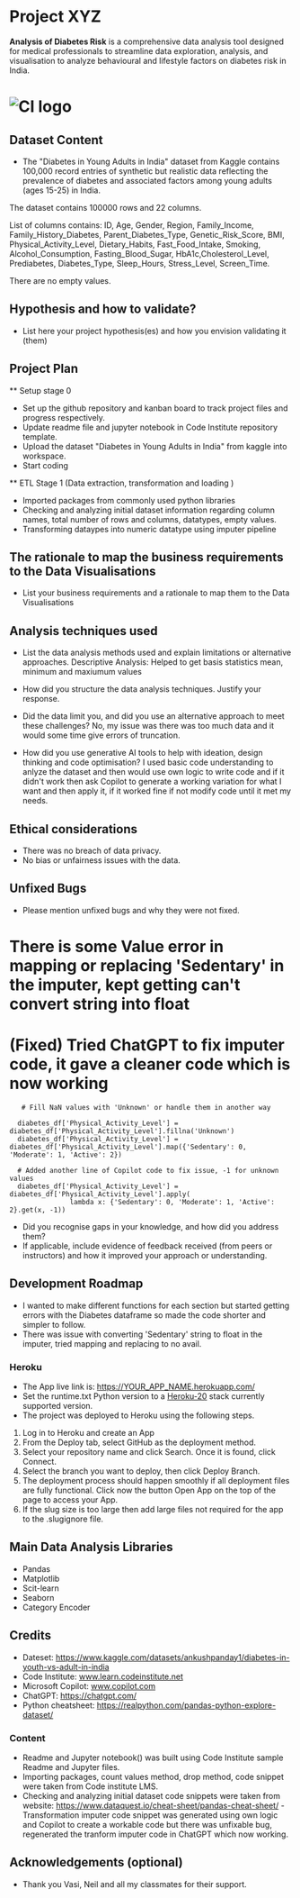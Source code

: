 # Project XYZ

**Analysis of Diabetes Risk** is a comprehensive data analysis tool designed for medical professionals to streamline data exploration, analysis, and visualisation to analyze behavioural  and lifestyle factors on diabetes risk in India.

# ![CI logo](https://codeinstitute.s3.amazonaws.com/fullstack/ci_logo_small.png)


## Dataset Content
* The "Diabetes in Young Adults in India" dataset from Kaggle contains 100,000 record entries of synthetic but realistic data reflecting the prevalence of diabetes and associated factors among young adults (ages 15-25) in India. 

The dataset contains 100000 rows and 22 columns.

List of columns contains: ID, Age, Gender, Region, Family_Income, Family_History_Diabetes, Parent_Diabetes_Type, Genetic_Risk_Score, BMI, Physical_Activity_Level, Dietary_Habits, Fast_Food_Intake, Smoking, Alcohol_Consumption, Fasting_Blood_Sugar, HbA1c,Cholesterol_Level, Prediabetes, Diabetes_Type, Sleep_Hours, Stress_Level, Screen_Time.

There are no empty values.


## Hypothesis and how to validate?
* List here your project hypothesis(es) and how you envision validating it (them) 

## Project Plan
** Setup stage 0
* Set up the github repository and kanban board to track project files and progress respectively.
* Update readme file and jupyter notebook in Code Institute repository template.
* Upload the dataset "Diabetes in Young Adults in India" from kaggle into workspace.
* Start coding

** ETL Stage 1 (Data extraction, transformation and loading )
* Imported packages from commonly used python libraries 
* Checking and analyzing initial dataset information regarding column names, total number of rows and columns,  datatypes, empty values.
* Transforming dataypes into numeric datatype using imputer pipeline



## The rationale to map the business requirements to the Data Visualisations
* List your business requirements and a rationale to map them to the Data Visualisations

## Analysis techniques used
* List the data analysis methods used and explain limitations or alternative approaches.
Descriptive Analysis: Helped to get basis statistics mean, minimum and maxiumum values
* How did you structure the data analysis techniques. Justify your response.


* Did the data limit you, and did you use an alternative approach to meet these challenges? No, my issue was there was too much data and it would some time give errors of truncation.

* How did you use generative AI tools to help with ideation, design thinking and code optimisation? I used basic code understanding to anlyze the dataset and then would use own logic to write code and if it didn't work then ask Copilot to generate a working variation for what I want and then apply it, if it worked fine if not modify code until it met my needs.

## Ethical considerations
* There was no breach of data privacy.
 * No bias or unfairness issues with the data.

## Unfixed Bugs
* Please mention unfixed bugs and why they were not fixed. 
 # There is some Value error in mapping or replacing 'Sedentary' in the imputer, kept getting can't convert string into float
 # (Fixed) Tried ChatGPT to fix imputer code, it gave a cleaner code which is now working
       # Fill NaN values with 'Unknown' or handle them in another way
      
      diabetes_df['Physical_Activity_Level'] = diabetes_df['Physical_Activity_Level'].fillna('Unknown')
      diabetes_df['Physical_Activity_Level'] = diabetes_df['Physical_Activity_Level'].map({'Sedentary': 0, 'Moderate': 1, 'Active': 2})
      
      # Added another line of Copilot code to fix issue, -1 for unknown values
      diabetes_df['Physical_Activity_Level'] = diabetes_df['Physical_Activity_Level'].apply(
                   lambda x: {'Sedentary': 0, 'Moderate': 1, 'Active': 2}.get(x, -1))


* Did you recognise gaps in your knowledge, and how did you address them?
* If applicable, include evidence of feedback received (from peers or instructors) and how it improved your approach or understanding.

## Development Roadmap
* I wanted to make different functions for each section but started getting errors with the Diabetes dataframe so made the code shorter and simpler to follow.
* There was issue with converting 'Sedentary' string to float in the imputer, tried mapping and replacing to no avail.



### Heroku

* The App live link is: https://YOUR_APP_NAME.herokuapp.com/ 
* Set the runtime.txt Python version to a [Heroku-20](https://devcenter.heroku.com/articles/python-support#supported-runtimes) stack currently supported version.
* The project was deployed to Heroku using the following steps.

1. Log in to Heroku and create an App
2. From the Deploy tab, select GitHub as the deployment method.
3. Select your repository name and click Search. Once it is found, click Connect.
4. Select the branch you want to deploy, then click Deploy Branch.
5. The deployment process should happen smoothly if all deployment files are fully functional. Click now the button Open App on the top of the page to access your App.
6. If the slug size is too large then add large files not required for the app to the .slugignore file.


## Main Data Analysis Libraries
* Pandas 
* Matplotlib
* Scit-learn
* Seaborn
* Category Encoder


## Credits 

* Dateset: https://www.kaggle.com/datasets/ankushpanday1/diabetes-in-youth-vs-adult-in-india
* Code Institute: www.learn.codeinstitute.net
* Microsoft Copilot: www.copilot.com
* ChatGPT: https://chatgpt.com/
* Python cheatsheet: https://realpython.com/pandas-python-explore-dataset/

### Content 

- Readme and Jupyter notebook()  was built using Code Institute sample Readme and Jupyter files.
- Importing packages, count values method, drop method, code snippet were taken from Code institute LMS.
- Checking and analyzing initial dataset code snippets were taken from website: https://www.dataquest.io/cheat-sheet/pandas-cheat-sheet/ 
-Transformation imputer code snippet was generated using own logic and Copilot to create a workable code but there was unfixable bug, regenerated the tranform imputer code in ChatGPT which now working.


## Acknowledgements (optional)
* Thank you Vasi, Neil and all my classmates for their support.